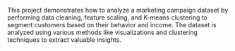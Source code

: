 This project demonstrates how to analyze a marketing campaign dataset by performing data cleaning, feature scaling, and K-means clustering to segment customers based on their behavior and income. The dataset is analyzed using various methods like visualizations and clustering techniques to extract valuable insights.
